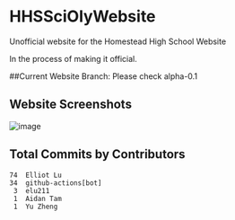 # HHSSciOlyWebsite
Unofficial website for the Homestead High School Website

In the process of making it official.

##Current Website Branch:
Please check alpha-0.1

## Website Screenshots
![image](https://github.com/user-attachments/assets/64c18070-db2d-4c6f-b572-dfc1506b54de)

## Total Commits by Contributors
<!-- COMMIT_SECTION_START -->
<!-- COMMIT_COUNTS_START -->
    74	Elliot Lu
    34	github-actions[bot]
     3	elu211
     1	Aidan Tam
     1	Yu Zheng
<!-- COMMIT_COUNTS_END -->
<!-- COMMIT_SECTION_END -->
